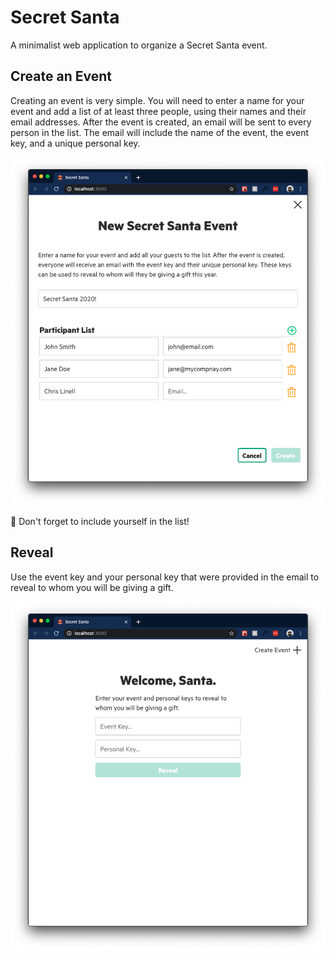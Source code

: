 # Secret Santa

A minimalist web application to organize a Secret Santa event.

## Create an Event

Creating an event is very simple. You will need to enter a name for your event and add a list of at least three people, using their names and their email addresses. After the event is created, an email will be sent to every person in the list. The email will include the name of the event, the event key, and a unique personal key.

![New Event Screenshot](lib/new-event.png)

:mega: Don't forget to include yourself in the list!

## Reveal 

Use the event key and your personal key that were provided in the email to reveal to whom you will be giving a gift.

![Revealing Secret Screenshot](lib/welcome.png)